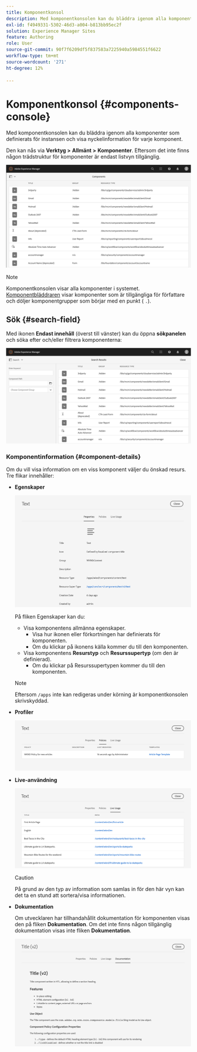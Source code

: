 ```yaml
---
title: Komponentkonsol
description: Med komponentkonsolen kan du bläddra igenom alla komponenter som definierats för din instans
exl-id: f4949331-5302-46d3-a004-b813bb95ec2f
solution: Experience Manager Sites
feature: Authoring
role: User
source-git-commit: 90f7f6209df5f837583a7225940a5984551f6622
workflow-type: tm+mt
source-wordcount: '271'
ht-degree: 12%

---
```


# Komponentkonsol {#components-console}

Med komponentkonsolen kan du bläddra igenom alla komponenter som definierats för instansen och visa nyckelinformation för varje komponent.

Den kan nås via **Verktyg >** **Allmänt >** **Komponenter**. Eftersom det inte finns någon trädstruktur för komponenter är endast listvyn tillgänglig.

![Komponentkonsolen](/help/sites-cloud/authoring/assets/components-console.png)

>[!NOTE]
>
>Komponentkonsolen visar alla komponenter i systemet. [Komponentbläddraren](/help/sites-cloud/authoring/page-editor/editor-side-panel.md#components-browser) visar komponenter som är tillgängliga för författare och döljer komponentgrupper som börjar med en punkt ( `.`).

## Sök {#search-field}

Med ikonen **Endast innehåll** (överst till vänster) kan du öppna **sökpanelen** och söka efter och/eller filtrera komponenterna:

![Söker i komponentkonsolen](/help/sites-cloud/authoring/assets/components-console-search.png)

### Komponentinformation {#component-details}

Om du vill visa information om en viss komponent väljer du önskad resurs. Tre flikar innehåller:

* **Egenskaper**

  ![Egenskaper för komponentkonsolen](/help/sites-cloud/authoring/assets/components-console-properties.png)

  På fliken Egenskaper kan du:

   * Visa komponentens allmänna egenskaper.
      * Visa hur ikonen eller förkortningen har definierats för komponenten. <!-- View how the [icon or abbreviation has been defined](/help/sites-developing/components-basics.md#component-icon-in-touch-ui) for the component.-->
      * Om du klickar på ikonens källa kommer du till den komponenten.
   * Visa komponentens **Resurstyp** och **Resurssupertyp** (om den är definierad).
      * Om du klickar på Resurssupertypen kommer du till den komponenten.

  >[!NOTE]
  >
  >Eftersom `/apps` inte kan redigeras under körning är komponentkonsolen skrivskyddad.

* **Profiler**

  ![Principer för komponentkonsolen](/help/sites-cloud/authoring/assets/components-console-policies.png)

* **Live-användning**

  ![Live-användning av komponenter](/help/sites-cloud/authoring/assets/components-console-live-usage.png)

  >[!CAUTION]
  >
  >På grund av den typ av information som samlas in för den här vyn kan det ta en stund att sortera/visa informationen.

* **Dokumentation**

  Om utvecklaren har tillhandahållit dokumentation för komponenten visas den på fliken **Dokumentation**. Om det inte finns någon tillgänglig dokumentation visas inte fliken **Dokumentation**. <!-- If the developer has provided [documentation for the component](/help/sites-developing/developing-components.md#documenting-your-component), it will appear on the **Documentation** tab. If there is no documentation available, the **Documentation** tab will not be shown.-->

  ![Komponentdokumentation](/help/sites-cloud/authoring/assets/components-console-documentation.png)
